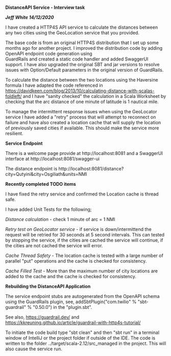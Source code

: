 **DistanceAPI Service - Interview task**

**_Jeff White 14/12/2020_**

I have created a HTTP4S API service to calculate the distances between any two cities 
using the GeoLocation service that you provided.

The base code is from an original HTTP4S distribution that I set up some months ago 
for another project.
I improved the distribution code by adding OpenAPI endpoint code generation using  
GuardRails and created a static code handler and added SwaggerUI support. 
I have also upgraded the original SBT and jar versions to resolve 
issues with Option/Default parameters in the original version of GuardRails.

To calculate the distance between the two locations using the Haversine formula 
I have adapted the code referenced in https://davidkeen.com/blog/2013/10/calculating-distance-with-scalas-foldleft/
and I have "sanity checked" the calculation in a Scala Worksheet by checking that the arc distance
of one minute of latitude is 1 nautical mile.

To manage the intermittent response issues when using the GeoLocator service I have added a "retry" process that will attempt 
to reconnect on failure and have also created a location cache that will supply the location of previously 
saved cities if available. This should make the service more resilient.

**Service Endpoint**

There is a welcome page provide at http://localhost:8081 and a SwaggerUI interface at http://localhost:8081/swagger-ui

The distance endpoint is http://localhost:8081/distance?city=Qutyini&city=Osgiliath&units=NMI

**Recently completed TODO items**

I have fixed the retry service and confirmed the Location cache is thread safe.

I have added Unit Tests for the following;

_Distance calculation_ - check 1 minute of arc = 1 NMI

_Retry test on GeoLocator service_ - if service is down/intermittend the request will be retried for 30 seconds at 5 second intervals.
This can tested by stopping the service, if the cities are cached the service will continue, if the cities are not cached the
service will error.

_Cache Thread Safety_ - The location cache is tested with a large number of parallel "put" operations and the cache is checked for consistency.

_Cache Filled Test_ - More than the maximum number of city locations are added to the cache and the cache is checked for consistency.

**Rebuilding the DistanceAPI Application**

The service endpoint stubs are autogenerated from the OpenAPI schema using the GuardRails plugin, 
 see, addSbtPlugin("com.twilio" % "sbt-guardrail" % "0.50.0") in the "plugin.sbt".
 
See also, https://guardrail.dev/ and https://kkreuning.github.io/article/guardrail-with-http4s-tutorial/
 
To initiate the code build type "sbt clean" and then "sbt run" in a terminal window of IntelliJ or the project folder if outside of the IDE. 
The code is written to the folder ../target/scala-2.12/src_managed in the project. This will also cause the service run.


